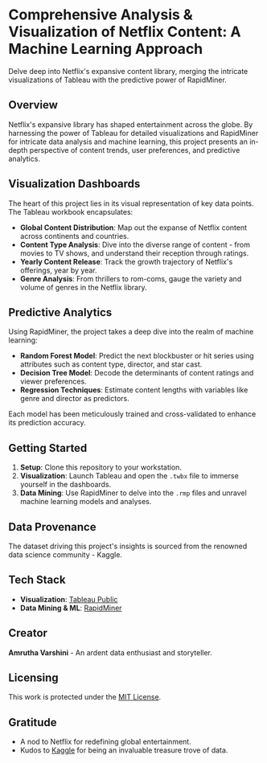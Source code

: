 # Comprehensive Analysis & Visualization of Netflix Content: A Machine Learning Approach

Delve deep into Netflix's expansive content library, merging the intricate visualizations of Tableau with the predictive power of RapidMiner.

## Overview

Netflix's expansive library has shaped entertainment across the globe. By harnessing the power of Tableau for detailed visualizations and RapidMiner for intricate data analysis and machine learning, this project presents an in-depth perspective of content trends, user preferences, and predictive analytics.

## Visualization Dashboards

The heart of this project lies in its visual representation of key data points. The Tableau workbook encapsulates:

- **Global Content Distribution**: Map out the expanse of Netflix content across continents and countries.
- **Content Type Analysis**: Dive into the diverse range of content - from movies to TV shows, and understand their reception through ratings.
- **Yearly Content Release**: Track the growth trajectory of Netflix's offerings, year by year.
- **Genre Analysis**: From thrillers to rom-coms, gauge the variety and volume of genres in the Netflix library.

## Predictive Analytics

Using RapidMiner, the project takes a deep dive into the realm of machine learning:

- **Random Forest Model**: Predict the next blockbuster or hit series using attributes such as content type, director, and star cast.
- **Decision Tree Model**: Decode the determinants of content ratings and viewer preferences.
- **Regression Techniques**: Estimate content lengths with variables like genre and director as predictors.

Each model has been meticulously trained and cross-validated to enhance its prediction accuracy.

## Getting Started

1. **Setup**: Clone this repository to your workstation.
2. **Visualization**: Launch Tableau and open the `.twbx` file to immerse yourself in the dashboards.
3. **Data Mining**: Use RapidMiner to delve into the `.rmp` files and unravel machine learning models and analyses.

## Data Provenance

The dataset driving this project's insights is sourced from the renowned data science community - Kaggle.

## Tech Stack

- **Visualization**: [Tableau Public](https://public.tableau.com/en-us/s/)
- **Data Mining & ML**: [RapidMiner](https://rapidminer.com/)

## Creator

**Amrutha Varshini** - An ardent data enthusiast and storyteller.

## Licensing

This work is protected under the [MIT License](LICENSE.md).

## Gratitude

- A nod to Netflix for redefining global entertainment.
- Kudos to [Kaggle](https://www.kaggle.com/) for being an invaluable treasure trove of data.
